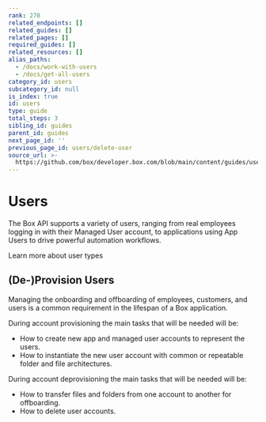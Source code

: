 ```yaml
---
rank: 270
related_endpoints: []
related_guides: []
related_pages: []
required_guides: []
related_resources: []
alias_paths:
  - /docs/work-with-users
  - /docs/get-all-users
category_id: users
subcategory_id: null
is_index: true
id: users
type: guide
total_steps: 3
sibling_id: guides
parent_id: guides
next_page_id: ''
previous_page_id: users/delete-user
source_url: >-
  https://github.com/box/developer.box.com/blob/main/content/guides/users/index.md
---
```

# Users

The Box API supports a variety of users, ranging from real employees logging in
with their Managed User account, to applications using App Users to drive
powerful automation workflows.

<CTA to='g://getting-started/user-types'>

Learn more about user types

</CTA>

## (De-)Provision Users

Managing the onboarding and offboarding of employees, customers, and users is a
common requirement in the lifespan of a Box application.

During account provisioning the main tasks that will be needed will be:

* How to create new app and managed user accounts to represent the users.
* How to instantiate the new user account with common or repeatable folder and
file architectures.

During account deprovisioning the main tasks that will be needed will be:

* How to transfer files and folders from one account to another for offboarding.
* How to delete user accounts.